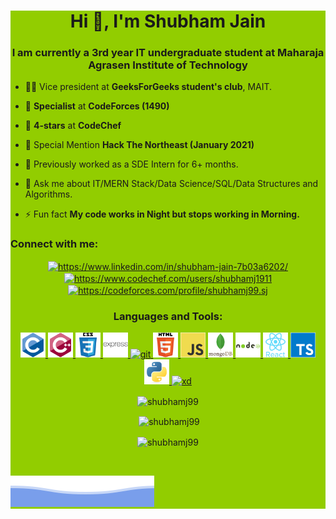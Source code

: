 <div style="background-color:#92cd00">
<h1 align="center">Hi 👋, I'm Shubham Jain</h1>
<h3 align="center">I am currently a 3rd year IT undergraduate student at Maharaja Agrasen Institute of Technology</h3>

- ✍🏻 Vice president at **GeeksForGeeks student's club**, MAIT.

- 🥇 **Specialist** at **CodeForces (1490)**

- 🥇 **4-stars** at **CodeChef**
  
- 🥇 Special Mention **Hack The Northeast (January 2021)**

- 👯 Previously worked as a SDE Intern for 6+ months.

- 💬 Ask me about IT/MERN Stack/Data Science/SQL/Data Structures and Algorithms.

- ⚡ Fun fact **My code works in Night but stops working in Morning.**

<h3 align="left">Connect with me:</h3>
<p align="center">
<a href="https://www.linkedin.com/in/shubham-jain-7b03a6202/" target="blank"><img align="center" src="https://raw.githubusercontent.com/rahuldkjain/github-profile-readme-generator/master/src/images/icons/Social/linked-in-alt.svg" alt="https://www.linkedin.com/in/shubham-jain-7b03a6202/" height="30" width="40" /></a>
<a href="https://www.codechef.com/users/shubhamj1911" target="blank"><img align="center" src="https://cdn.jsdelivr.net/npm/simple-icons@3.1.0/icons/codechef.svg" alt="https://www.codechef.com/users/shubhamj1911" height="30" width="40" /></a>
<a href="https://codeforces.com/profile/shubhamj99.sj" target="blank"><img align="center" src="https://raw.githubusercontent.com/rahuldkjain/github-profile-readme-generator/master/src/images/icons/Social/codeforces.svg" alt="https://codeforces.com/profile/shubhamj99.sj" height="30" width="40" /></a>
</p>

<h3 align="center">Languages and Tools:</h3>
<p align="center"><a href="https://www.cprogramming.com/" target="_blank" rel="noreferrer"> <img src="https://raw.githubusercontent.com/devicons/devicon/master/icons/c/c-original.svg" alt="c" width="40" height="40"/> </a> <a href="https://www.w3schools.com/cpp/" target="_blank" rel="noreferrer"> <img src="https://raw.githubusercontent.com/devicons/devicon/master/icons/cplusplus/cplusplus-original.svg" alt="cplusplus" width="40" height="40"/> </a> <a href="https://www.w3schools.com/css/" target="_blank" rel="noreferrer"> <img src="https://raw.githubusercontent.com/devicons/devicon/master/icons/css3/css3-original-wordmark.svg" alt="css3" width="40" height="40"/> </a> <a href="https://expressjs.com" target="_blank" rel="noreferrer"> <img src="https://raw.githubusercontent.com/devicons/devicon/master/icons/express/express-original-wordmark.svg" alt="express" width="40" height="40"/> </a> <a href="https://git-scm.com/" target="_blank" rel="noreferrer"> <img src="https://www.vectorlogo.zone/logos/git-scm/git-scm-icon.svg" alt="git" width="40" height="40"/> </a> <a href="https://www.w3.org/html/" target="_blank" rel="noreferrer"> <img src="https://raw.githubusercontent.com/devicons/devicon/master/icons/html5/html5-original-wordmark.svg" alt="html5" width="40" height="40"/> </a> <a href="https://developer.mozilla.org/en-US/docs/Web/JavaScript" target="_blank" rel="noreferrer"> <img src="https://raw.githubusercontent.com/devicons/devicon/master/icons/javascript/javascript-original.svg" alt="javascript" width="40" height="40"/> </a> <a href="https://www.mongodb.com/" target="_blank" rel="noreferrer"> <img src="https://raw.githubusercontent.com/devicons/devicon/master/icons/mongodb/mongodb-original-wordmark.svg" alt="mongodb" width="40" height="40"/> </a> <a href="https://nodejs.org" target="_blank" rel="noreferrer"> <img src="https://raw.githubusercontent.com/devicons/devicon/master/icons/nodejs/nodejs-original-wordmark.svg" alt="nodejs" width="40" height="40"/> </a> <a href="https://reactjs.org/" target="_blank" rel="noreferrer"> <img src="https://raw.githubusercontent.com/devicons/devicon/master/icons/react/react-original-wordmark.svg" alt="react" width="40" height="40"/> </a> <a href="https://www.typescriptlang.org/" target="_blank" rel="noreferrer"> <img src="https://raw.githubusercontent.com/devicons/devicon/master/icons/typescript/typescript-original.svg" alt="typescript" width="40" height="40"/> </a> <a href="https://www.python.org" target="_blank"> <img src="https://raw.githubusercontent.com/devicons/devicon/master/icons/python/python-original.svg" alt="python" width="40" height="40"/> </a> <a href="https://www.adobe.com/products/xd.html" target="_blank"> <img src="https://cdn.worldvectorlogo.com/logos/adobe-xd.svg" alt="xd" width="40" height="40"/> </a> </p>

<p align="center"><img align="center" src="https://github-readme-stats.vercel.app/api/top-langs?username=shubhamj99&show_icons=true&locale=en&layout=compact" alt="shubhamj99" /></p>

<p align="center">&nbsp;<img align="center" src="https://github-readme-stats.vercel.app/api?username=shubhamj99&show_icons=true&locale=en" alt="shubhamj99" /></p>

<p align="center"><img align="center" src="https://github-readme-streak-stats.herokuapp.com/?user=shubhamj99&" alt="shubhamj99" /></p>
  
<br>
  
![](https://github.com/shubhamj99/shubhamj99/blob/main/imgs/bottom_header.svg)
</div>
